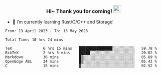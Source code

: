 <h3 align="center">
    Hi~ Thank you for coming!
    <img src="https://media.giphy.com/media/hvRJCLFzcasrR4ia7z/giphy.gif" width="25px">
</h3>

<!--
**pineapple-man/pineapple-man** is a ✨ _special_ ✨ repository because its `README.md` (this file) appears on your GitHub profile.

Here are some ideas to get you started:
- 🔭 I’m currently working on ...
- 🤔 I’m looking for help with ...
- 💬 Ask me about ...
- 📫 How to reach me: ...
- 😄 Pronouns: ...
- ⚡ Fun fact: 
- 👯 I’m looking to collaborate on kubernetes
-->
- 🌱 I’m currently learning Rust/C/C++ and Storage!

<!--START_SECTION:waka-->

```text
From: 13 April 2023 - To: 13 May 2023

Total Time: 10 hrs 24 mins

TeX              6 hrs 15 mins   ███████████████░░░░░░░░░░   59.78 %
BibTeX           2 hrs 5 mins    █████░░░░░░░░░░░░░░░░░░░░   20.02 %
Markdown         36 mins         █▒░░░░░░░░░░░░░░░░░░░░░░░   05.89 %
OpenEdge ABL     34 mins         █▒░░░░░░░░░░░░░░░░░░░░░░░   05.43 %
C                15 mins         ▓░░░░░░░░░░░░░░░░░░░░░░░░   02.52 %
```

<!--END_SECTION:waka-->
